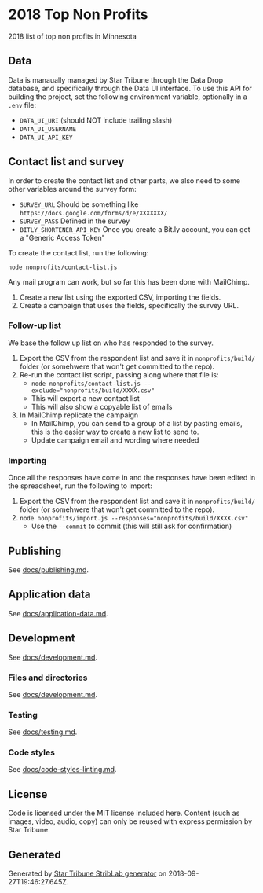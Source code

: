 # 2018 Top Non Profits

2018 list of top non profits in Minnesota

## Data

Data is manaually managed by Star Tribune through the Data Drop database, and specifically through the Data UI interface. To use this API for building the project, set the following environment variable, optionally in a `.env` file:

- `DATA_UI_URI` (should NOT include trailing slash)
- `DATA_UI_USERNAME`
- `DATA_UI_API_KEY`

## Contact list and survey

In order to create the contact list and other parts, we also need to some other variables around the survey form:

- `SURVEY_URL` Should be something like `https://docs.google.com/forms/d/e/XXXXXXX/`
- `SURVEY_PASS` Defined in the survey
- `BITLY_SHORTENER_API_KEY` Once you create a Bit.ly account, you can get a "Generic Access Token"

To create the contact list, run the following:

```
node nonprofits/contact-list.js
```

Any mail program can work, but so far this has been done with MailChimp.

1. Create a new list using the exported CSV, importing the fields.
1. Create a campaign that uses the fields, specifically the survey URL.

### Follow-up list

We base the follow up list on who has responded to the survey.

1. Export the CSV from the respondent list and save it in `nonprofits/build/` folder (or somehwere that won't get committed to the repo).
1. Re-run the contact list script, passing along where that file is:
   - `node nonprofits/contact-list.js --exclude="nonprofits/build/XXXX.csv"`
   - This will export a new contact list
   - This will also show a copyable list of emails
1. In MailChimp replicate the campaign
   - In MailChimp, you can send to a group of a list by pasting emails, this is the easier way to create a new list to send to.
   - Update campaign email and wording where needed

### Importing

Once all the responses have come in and the responses have been edited in the spreadsheet, run the following to import:

1. Export the CSV from the respondent list and save it in `nonprofits/build/` folder (or somehwere that won't get committed to the repo).
1. `node nonprofits/import.js --responses="nonprofits/build/XXXX.csv"`
   - Use the `--commit` to commit (this will still ask for confirmation)

## Publishing

See [docs/publishing.md](./docs/publishing.md).

## Application data

See [docs/application-data.md](./docs/application-data.md).

## Development

See [docs/development.md](./docs/development.md).

### Files and directories

See [docs/development.md](./docs/files-directories.md).

### Testing

See [docs/testing.md](./docs/testing.md).

### Code styles

See [docs/code-styles-linting.md](./docs/code-styles-linting.md).

## License

Code is licensed under the MIT license included here. Content (such as images, video, audio, copy) can only be reused with express permission by Star Tribune.

## Generated

Generated by [Star Tribune StribLab generator](https://github.com/striblab/generator-striblab) on 2018-09-27T19:46:27.645Z.
